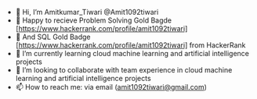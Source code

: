 - 👋 Hi, I’m Amitkumar_Tiwari @Amit1092tiwari
- 👀 Happy to recieve Problem Solving Gold Bagde [https://www.hackerrank.com/profile/amit1092tiwari]
- 👀 And SQL Gold Badge [https://www.hackerrank.com/profile/amit1092tiwari] from HackerRank
- 🌱 I’m currently learning cloud machine learning and artificial intelligence projects
- 💞️ I’m looking to collaborate with team experience in cloud machine learning and artificial intelligence projects 
- 📫 How to reach me: via email (amit1092tiwari@gmail.com)

<!---
Amit1092tiwari/Amit1092tiwari is a ✨ special ✨ repository because its `README.md` (this file) appears on your GitHub profile.
You can click the Preview link to take a look at your changes.
--->
